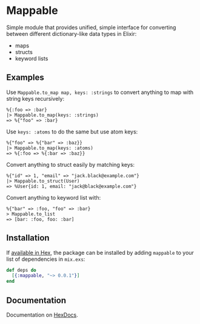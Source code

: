 # Mappable

Simple module that provides unified, simple interface for converting
between different dictionary-like data types in Elixir:

- maps
- structs
- keyword lists

## Examples

Use `Mappable.to_map map, keys: :strings` to convert anything to map
with string keys recursively:

    %{:foo => :bar}
    |> Mappable.to_map(keys: :strings)
    => %{"foo" => :bar}

Use `keys: :atoms` to do the same but use atom keys:

    %{"foo" => %{"bar" => :baz}}
    |> Mappable.to_map(keys: :atoms)
    => %{:foo => %{:bar => :baz}}

Convert anything to struct easily by matching keys:

    %{"id" => 1, "email" => "jack.black@example.com"}
    |> Mappable.to_struct(User)
    => %User{id: 1, email: "jack@black@example.com"}

Convert anything to keyword list with:

    %{"bar" => :foo, "foo" => :bar}
    > Mappable.to_list
    => [bar: :foo, foo: :bar]


## Installation

If [available in Hex](https://hex.pm/docs/publish), the package can be installed
by adding `mappable` to your list of dependencies in `mix.exs`:

```elixir
def deps do
  [{:mappable, "~> 0.0.1"}]
end
```

## Documentation

Documentation on [HexDocs](https://hexdocs.pm/mappable).

